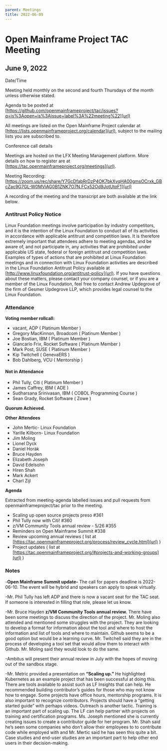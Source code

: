 ```yaml
---
parent: Meetings
title: 2022-06-09
---
```


# Open Mainframe Project TAC Meeting 
## June 9, 2022

Date/Time

Meeting held monthly on the second and fourth Thursdays of the month unless otherwise stated. 

Agenda to be posted at [https://github.com/openmainframeproject/tac/issues?q=is%3Aopen+is%3Aissue+label%3A%22meeting%22](url)

All meetings are listed on the Open Mainframe Project calendar at [https://lists.openmainframeproject.org/calendar](url), subject to the mailing lists you are subscribed to.

Conference call details

Meetings are hosted on the LFX Meeting Management platform. More details on how to register are at [https://tac.openmainframeproject.org/meetings](url).

Meeting Recording: [https://zoom.us/rec/share/Y7GcDfabRrDzP4OK7bkXvqHA00gmsOCrxk_GBcZac9G7GL-W0MViAG0B1ZNK7O7N.FCx52Od9JotUtoF1](url)


A recording of the meeting and the transcript are both available at the link below.

### Antitrust Policy Notice

Linux Foundation meetings involve participation by industry competitors, and it is the intention of the Linux Foundation to conduct all of its activities in accordance with applicable antitrust and competition laws. It is therefore extremely important that attendees adhere to meeting agendas, and be aware of, and not participate in, any activities that are prohibited under applicable US state, federal or foreign antitrust and competition laws.
Examples of types of actions that are prohibited at Linux Foundation meetings and in connection with Linux Foundation activities are described in the Linux Foundation Antitrust Policy available at [http://www.linuxfoundation.org/antitrust-policy](url). If you have questions about these matters, please contact your company counsel, or if you are a member of the Linux Foundation, feel free to contact Andrew Updegrove of the firm of Gesmer Updegrove LLP, which provides legal counsel to the Linux Foundation.

### Attendance

**Voting member rollcall:**

-  vacant, ADP ( Platinum Member )
-  Gregory MacKinnon, Broadcom ( Platinum Member )
-  Joe Bostian, IBM ( Platinum Member )
-  Giancarlo Frix, Rocket Software ( Platinum Member )
-  Mark Post, SUSE ( Platinum Member )
-  Kip Twitchell ( GenevaERS )
-  Bob Dahlberg, VCU ( Mentorship )
 
#### Not in Attendance
-  Phil Tully, Citi ( Platinum Member )
-  James Caffrey, IBM ( ADE )
-  Sudharsana Srinivasan, IBM ( COBOL Programming Course )
-  Sean Grady, Rocket Software ( Zowe )

**Quorum Achieved.**


**Other Attendees**

- John Mertic- Linux Foundation
- Yarille Kilborn- Linux Foundation
- Jim Moling
- Lionel Dyck
- Daniel Horák
- Bruce Hayden
- Elizabeth Joseph
- David Edelsohn
- Hiren Shah
- Mark Ackert
- Charl Zijl

**Agenda**

Extracted from meeting-agenda labelled issues and pull requests from openmainframeproject/tac prior to the meeting.

- Scaling up open source projects preso #361
- Phil Tully now with Citi! #360
- z/VM Community Tools annual review - 5/26 #355
- Reminders on Open Mainframe Summit #338
- Review upcoming annual reviews ( list at [https://tac.openmainframeproject.org/process/review_cycle.html](url) )
- Project updates ( list at [https://tac.openmainframeproject.org/#projects-and-working-groups](url) )


### Notes

-**Open Mainframe Summit update-** The call for papers deadline is 2022-06-10. The event will be hybrid and speakers can apply to speak virtually.


-Mr. Phil Tully has left ADP and there is now a vacant seat for the TAC seat. If someone is interested in filling that role, please let us know.

-Mr. Bruce Hayden **z/VM Community Tools annual review.** There have been some meetings to discuss the direction of the project. Mr. Moling also attended and mentioned some struggles with the project. They are looking to develop a format for information about the tool and where to host the information and list of tools and where to maintain. Github seems to be a good option but would be a learning curve. Mr. Twitchell said they are in the process of developing a tool set that would allow them to interact with Github. Mr. Moling said they would look to do the same.

-Ambitus will present their annual review in July with the hopes of moving out of the sandbox stage. 

-Mr. Metric provided a presentation on **“Scaling up.”** He highlighted Kubernetes as an example project that has been successful at doing this. There are tools available to assist such as LF Insights that can help. He recommended building contributor’s guides for those who may not know how to engage. Some projects have office hours, mentorship programs. It is also important to recognize contributors. Projects should have a “getting started guide” with perhaps videos. Outreach is another tactic. Training is an important part of scaling up. The LF can help partner with projects on training and certification programs. Ms. Joseph mentioned she is currently creating issues to create a contributor guide for her program. Mr. Shah said he’s seen some companies who don’t allow their employees to to contribute code while employed with and Mr. Mertic said he has seen this quite a bit. Case studies and end-user studies are an important part to help other end users in their decision-making.
